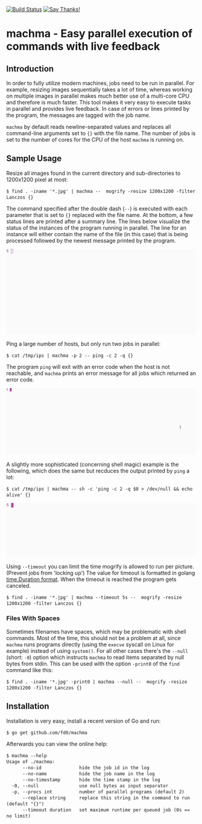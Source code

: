 [![Build Status](https://travis-ci.org/fd0/machma.svg?branch=master)](https://travis-ci.org/fd0/machma)
[![Say Thanks!](https://img.shields.io/badge/Say%20Thanks-!-1EAEDB.svg)](https://saythanks.io/to/fd0)

# machma - Easy parallel execution of commands with live feedback

## Introduction

In order to fully utilize modern machines, jobs need to be run in parallel. For
example, resizing images sequentially takes a lot of time, whereas working on
multiple images in parallel makes much better use of a multi-core CPU and
therefore is much faster. This tool makes it very easy to execute tasks in
parallel and provides live feedback. In case of errors or lines printed by the
program, the messages are tagged with the job name.

`machma` by default reads newline-separated values and replaces all
command-line arguments set to `{}` with the file name. The number of jobs is
set to the number of cores for the CPU of the host `machma` is running on.

## Sample Usage

Resize all images found in the current directory and sub-directories to
1200x1200 pixel at most:

```shell
$ find . -iname '*.jpg' | machma --  mogrify -resize 1200x1200 -filter Lanczos {}
```

The command specified after the double dash (`--`) is executed with each
parameter that is set to `{}` replaced with the file name. At the bottom, a few
status lines are printed after a summary line. The lines below visualize the
status of the instances of the program running in parallel. The line for an
instance will either contain the name of the file (in this case) that is being
processed followed by the newest message printed by the program.

![demo: resizing files](demos/demo1.gif)


Ping a large number of hosts, but only run two jobs in parallel:

```shell
$ cat /tmp/ips | machma -p 2 -- ping -c 2 -q {}
```

The program `ping` will exit with an error code when the host is not reachable,
and `machma` prints an error message for all jobs which returned an error code.

![demo: ping hosts](demos/demo2a.gif)

A slightly more sophisticated (concerning shell magic) example is the
following, which does the same but recduces the output printed by `ping` a lot:

```shell
$ cat /tmp/ips | machma -- sh -c 'ping -c 2 -q $0 > /dev/null && echo alive' {}
```

![demo: ping hosts again](demos/demo2b.gif)


Using `--timeout` you can limit the time mogrify is allowed to run per picture. (Prevent jobs from 'locking up')
The value for timeout is formatted in golang [time.Duration format](https://golang.org/pkg/time/#Duration).
When the timeout is reached the program gets canceled.

```shell
$ find . -iname '*.jpg' | machma --timeout 5s --  mogrify -resize 1200x1200 -filter Lanczos {}
```

### Files With Spaces

Sometimes filenames have spaces, which may be problematic with shell commands.
Most of the time, this should not be a problem at all, since `machma` runs
programs directly (using the `execve` syscall on Linux for example) instead of
using `system()`. For all other cases there's the `--null` (short: `-0`) option
which instructs `machma` to read items separated by null bytes from stdin. This
can be used with the option `-print0` of the `find` command like this:

```shell
$ find . -iname '*.jpg' -print0 | machma --null --  mogrify -resize 1200x1200 -filter Lanczos {}
```

## Installation

Installation is very easy, install a recent version of Go and run:

```shell
$ go get github.com/fd0/machma
```

Afterwards you can view the online help:
```shell
$ machma --help
Usage of ./machma:
      --no-id              hide the job id in the log
      --no-name            hide the job name in the log
      --no-timestamp       hide the time stamp in the log
  -0, --null               use null bytes as input separator
  -p, --procs int          number of parallel programs (default 2)
      --replace string     replace this string in the command to run (default "{}")
      --timeout duration   set maximum runtime per queued job (0s == no limit)
```
